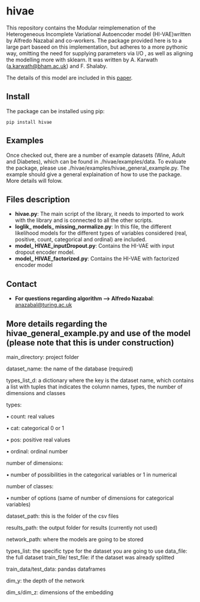 # hivae

This repository contains the Modular reimplemenation of the Heterogeneous Incomplete Variational Autoencoder model (HI-VAE)written by Alfredo Nazabal and co-workers.
The package provided here is to a large part baseed on this implementation, but adheres to a more pythonic way, omitting the need for supplying parameters via I/O , as well as aligning the modelling more with sklearn.
It was written by A. Karwath (a.karwath@bham.ac.uk) and F. Shalaby.


The details of this model are included in this [paper](https://arxiv.org/abs/1807.03653). 

## Install

The package can be installed using pip:

```pip install hivae```


## Examples

Once checked out, there are a number of example datasets (Wine, Adult and Diabetes), which can be found in ./hivae/examples/data. To evaluate the package, please use ./hivae/examples/hivae_general_example.py. The example should give a general explaination of how to use the package. More details will folow.


## Files description

* **hivae.py**: The main script of the library, it needs to imported to work with the library and is connected to all the other scripts.
* **loglik_ models_ missing_normalize.py**: In this file, the different likelihood models for the different types of variables considered (real, positive, count, categorical and ordinal) are included.
* **model_ HIVAE_inputDropout.py**: Contains the HI-VAE with input dropout encoder model.
* **model_ HIVAE_factorized.py**: Contains the HI-VAE with factorized encoder model

## Contact

* **For questions regarding algorithm --> Alfredo Nazabal**: anazabal@turing.ac.uk

## More details regarding the hivae_general_example.py and use of the model (please note that this is under construction)

main_directory: project folder

dataset_name: the name of the database (required)

types_list_d: a dictionary where the key is the dataset name, which contains a list with tuples that indicates the column names, types, the number of dimensions and classes 

types:

•	count: real values

•	cat: categorical 0 or 1

•	pos: positive real values

•	ordinal: ordinal number

number of dimensions:

•	number of possibilities in the categorical variables or 1 in numerical

number of classes:

•	number of options (same of number of dimensions for categorical variables)

dataset_path: this is the folder of the csv files

results_path: the output folder for results (currently not used)

network_path: where the models are going to be stored

types_list: the specific type for the dataset you are going to use
data_file: the full dataset
train_file/ test_file: if the dataset was already splitted

train_data/test_data: pandas dataframes

dim_y: the depth of the network

dim_s/dim_z: dimensions of the embedding
